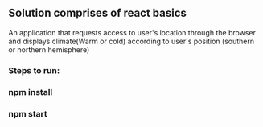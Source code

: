 ## Solution comprises of react basics

An application that requests access to user's location through the browser and displays climate(Warm or cold) according to user's position (southern or northern hemisphere)


### Steps to run:
### npm install

### npm start

